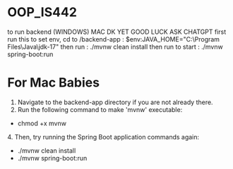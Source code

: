 # OOP_IS442


to run backend (WINDOWS) MAC DK YET GOOD LUCK ASK CHATGPT
first run this to set env, cd to /backend-app : $env:JAVA_HOME="C:\Program Files\Java\jdk-17"
then run : ./mvnw clean install
then run to start : ./mvnw spring-boot:run

# For Mac Babies
1. Navigate to the backend-app directory if you are not already there.
2. Run the following command to make 'mvnw' executable:
<ul>
  <li>chmod +x mvnw</li>
</ul>
4. Then, try running the Spring Boot application commands again:
<ul>
  <li>./mvnw clean install</li>
  <li>./mvnw spring-boot:run</li>
</ul>
